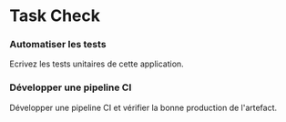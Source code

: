 # Task Check

### Automatiser les tests

Ecrivez les tests unitaires de cette application.

### Développer une pipeline CI

Développer une pipeline CI et vérifier la bonne production de l'artefact.
